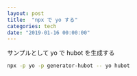 ```yaml
---
layout: post
title:  "npx で yo する"
categories: tech
date: "2019-01-16 00:00:00"
---
```


サンプルとして yo で hubot を生成する

```sh
npx -p yo -p generator-hubot -- yo hubot
```

